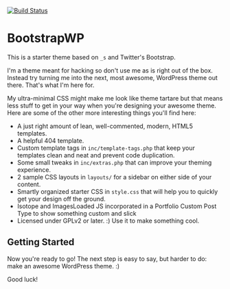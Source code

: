 [![Build Status](https://travis-ci.org/Automattic/_s.svg?branch=master)](https://travis-ci.org/Automattic/_s)

BootstrapWP
===========

This is a starter theme based on `_s` and Twitter's Bootstrap.

I'm a theme meant for hacking so don't use me as is right out of the box. Instead try turning me into the next, most awesome, WordPress theme out there. That's what I'm here for.

My ultra-minimal CSS might make me look like theme tartare but that means less stuff to get in your way when you're designing your awesome theme. Here are some of the other more interesting things you'll find here:

* A just right amount of lean, well-commented, modern, HTML5 templates.
* A helpful 404 template.
* Custom template tags in `inc/template-tags.php` that keep your templates clean and neat and prevent code duplication.
* Some small tweaks in `inc/extras.php` that can improve your theming experience.
* 2 sample CSS layouts in `layouts/` for a sidebar on either side of your content.
* Smartly organized starter CSS in `style.css` that will help you to quickly get your design off the ground.
* Isotope and ImagesLoaded JS incorporated in a Portfolio Custom Post Type to show something custom and slick
* Licensed under GPLv2 or later. :) Use it to make something cool.

Getting Started
---------------

Now you're ready to go! The next step is easy to say, but harder to do: make an awesome WordPress theme. :)

Good luck!
